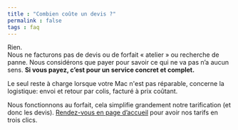 ```yaml
---
title : "Combien coûte un devis ?"
permalink : false
tags : faq
---
```


Rien.  
Nous ne facturons pas de devis ou de forfait « atelier » ou recherche de panne. Nous considérons que payer pour savoir ce qui ne va pas n’a aucun sens. **Si vous payez, c’est pour un service concret et complet.**

Le seul reste à charge lorsque votre Mac n'est pas réparable, concerne la logistique: envoi et retour par colis, facturé à prix coûtant.

Nous fonctionnons au forfait, cela simplifie grandement notre tarification (et donc les devis). [Rendez-vous en page d’accueil](https://www.6337.fr/) pour avoir nos tarifs en trois clics.